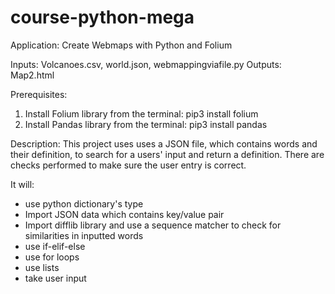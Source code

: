 # course-python-mega

Application: Create Webmaps with Python and Folium

Inputs: Volcanoes.csv, world.json, webmappingviafile.py
Outputs: Map2.html

Prerequisites:
1. Install Folium library from the terminal:
    pip3 install folium
2. Install Pandas library from the terminal:
    pip3 install pandas


Description:
This project uses uses a JSON file, which contains words and their definition, to search for a users' input and return a definition. There are checks performed to make sure the user entry is correct.

It will:
- use python dictionary's type
- Import JSON data which contains key/value pair
- Import difflib library and use a sequence matcher to check for similarities in inputted words
- use if-elif-else
- use for loops
- use lists
- take user input


